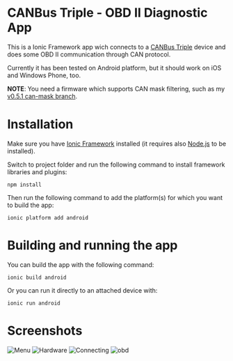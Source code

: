 # CANBus Triple - OBD II Diagnostic App

This is a Ionic Framework app wich connects to a [CANBus Triple](http://www.canb.us) device 
and does some OBD II communication through CAN protocol.

Currently it has been tested on Android platform, but it should work on iOS and Windows Phone, too.

**NOTE**: You need a firmware which supports CAN mask filtering, such as my [v0.5.1 can-mask branch](https://github.com/eiannone/CANBus-Triple/tree/can-mask).

# Installation

Make sure you have [Ionic Framework](http://ionicframework.com/getting-started/) installed 
(it requires also [Node.js](http://nodejs.org/) to be installed).

Switch to project folder and run the following command to install framework libraries and plugins:
```
npm install
```

Then run the following command to add the platform(s) for which you want to build the app:
```
ionic platform add android
```

# Building and running the app

You can build the app with the following command:
```
ionic build android
```

Or you can run it directly to an attached device with:
```
ionic run android
```

# Screenshots
![Menu](http://res.cloudinary.com/duk6jfuuh/image/upload/c_scale,e_shadow,w_300/v1434881198/ss01_menu_asg731.png)
![Hardware](http://res.cloudinary.com/duk6jfuuh/image/upload/c_scale,e_shadow,w_300/v1434881198/ss03_hardware_nokjoc.png)
![Connecting](http://res.cloudinary.com/duk6jfuuh/image/upload/c_scale,e_shadow,w_300/v1434881197/ss02_connecting_oti6pf.png)
![obd](http://res.cloudinary.com/duk6jfuuh/image/upload/c_scale,e_shadow,w_300/v1434881200/ss04_obd_bmoo6g.png)
